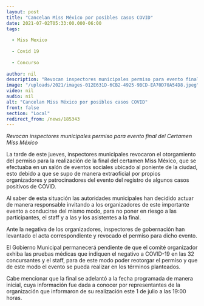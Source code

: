 ```yaml
---
layout: post
title: "Cancelan Miss México por posibles casos COVID"
date: 2021-07-02T05:33:00.000-06:00
tags:
  
  - Miss Mexico
  
  - Covid 19
  
  - Concurso
  
author: nil
description: "Revocan inspectores municipales permiso para evento final del Certamen Miss México"
image: "/uploads/2021/images-012E631D-6CB2-4925-9BCD-EA70D70A54D8.jpeg"
video: nil
audio: nil
alt: "Cancelan Miss México por posibles casos COVID"
front: false
section: "Local"
redirect_from: /news/185343
---
```


*Revocan inspectores municipales permiso para evento final del Certamen Miss México*

La tarde de este jueves, inspectores municipales revocaron el otorgamiento del permiso para la realización de la final del certamen Miss México, que se efectuaba en un salón de eventos sociales ubicado al poniente de la ciudad, esto debido a que se supo de manera extraoficial por propios organizadores y patrocinadores del evento del registro de algunos casos positivos de COVID.

Al saber de esta situación las autoridades municipales han decidido actuar de manera responsable invitando a los organizadores de este importante evento a conducirse del mismo modo, para no poner en riesgo a las participantes, el staff y a las y los asistentes a la final.

Ante la negativa de los organizadores, inspectores de gobernación han levantado el acta correspondiente y revocado el permiso para dicho evento.

El Gobierno Municipal permanecerá pendiente de que el comité organizador exhiba las pruebas médicas que indiquen el negativo a COVID-19 en las 32 concursantes y el staff, para de este modo poder reotorgar el permiso y que de este modo el evento se pueda realizar en los términos planteados.

Cabe mencionar que la final se adelantó a la fecha programada de manera inicial, cuya información fue dada a conocer por representantes de la organización que informaron de su realización este 1 de julio a las 19:00 horas.